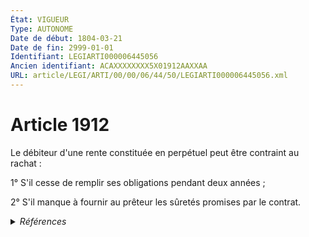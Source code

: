 ```yaml
---
État: VIGUEUR
Type: AUTONOME
Date de début: 1804-03-21
Date de fin: 2999-01-01
Identifiant: LEGIARTI000006445056
Ancien identifiant: ACAXXXXXXXX5X01912AAXXAA
URL: article/LEGI/ARTI/00/00/06/44/50/LEGIARTI000006445056.xml
---
```


<h1>Article 1912</h1>

Le débiteur d'une rente constituée en perpétuel peut être contraint au rachat
:<br />

1° S'il cesse de remplir ses obligations pendant deux années ;<br />

2° S'il manque à fournir au prêteur les sûretés promises par le contrat.


<details>
  <summary><em>Références</em></summary>

  <h2>Références faites par l'article</h2>
  
  <ul>
    <li>
      CREATION source Loi 1804-03-09 promulguée le 19 mars 1804
    </li>
  </ul>
</details>
